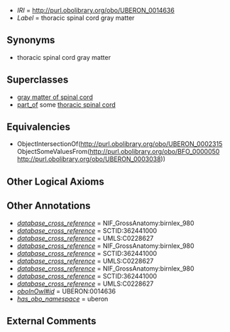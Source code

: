  * *IRI* = http://purl.obolibrary.org/obo/UBERON_0014636
 * *Label* = thoracic spinal cord gray matter

## Synonyms

 * thoracic spinal cord gray matter

## Superclasses

 * [gray matter of spinal cord](../../UBERON/15/UBERON_0002315.md)
 * [part_of](../../BFO/50/BFO_0000050.md) some [thoracic spinal cord](../../UBERON/38/UBERON_0003038.md)

## Equivalencies

 * ObjectIntersectionOf(<http://purl.obolibrary.org/obo/UBERON_0002315> ObjectSomeValuesFrom(<http://purl.obolibrary.org/obo/BFO_0000050> <http://purl.obolibrary.org/obo/UBERON_0003038>))

## Other Logical Axioms


## Other Annotations

 * *[database_cross_reference](../../ef/oboInOwl#hasDbXref.md)* = NIF_GrossAnatomy:birnlex_980
 * *[database_cross_reference](../../ef/oboInOwl#hasDbXref.md)* = SCTID:362441000
 * *[database_cross_reference](../../ef/oboInOwl#hasDbXref.md)* = UMLS:C0228627
 * *[database_cross_reference](../../ef/oboInOwl#hasDbXref.md)* = NIF_GrossAnatomy:birnlex_980
 * *[database_cross_reference](../../ef/oboInOwl#hasDbXref.md)* = SCTID:362441000
 * *[database_cross_reference](../../ef/oboInOwl#hasDbXref.md)* = UMLS:C0228627
 * *[database_cross_reference](../../ef/oboInOwl#hasDbXref.md)* = NIF_GrossAnatomy:birnlex_980
 * *[database_cross_reference](../../ef/oboInOwl#hasDbXref.md)* = SCTID:362441000
 * *[database_cross_reference](../../ef/oboInOwl#hasDbXref.md)* = UMLS:C0228627
 * *[oboInOwl#id](../../id/oboInOwl#id.md)* = UBERON:0014636
 * *[has_obo_namespace](../../ce/oboInOwl#hasOBONamespace.md)* = uberon

## External Comments

